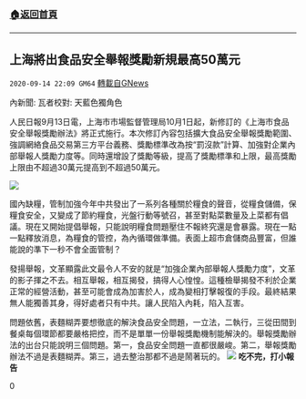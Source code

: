 ###  [:house:返回首頁](https://github.com/ourhimalayas/txt)
---

## 上海將出食品安全舉報獎勵新規最高50萬元
`2020-09-14 22:09 GM64` [轉載自GNews](https://gnews.org/zh-hant/356586/)

內新聞: 瓦者校對: 天藍色獨角色

人民日報9月13日電，上海市市場監督管理局10月1日起，新修訂的《上海市食品安全舉報獎勵辦法》將正式施行。本次修訂內容包括擴大食品安全舉報獎勵範圍、強調網絡食品交易第三方平台義務、獎勵標準改為按“罰沒款”計算、加強對企業內部舉報人獎勵力度等。同時還增設了獎勵等級，提高了獎勵標準和上限，最高獎勵上限由不超過30萬元提高到不超過50萬元。

![](https://s3.amazonaws.com/gnews-media-offload/wp-content/uploads/2020/09/14215718/Screenshot_2020-09-15-09-14-32-988_Chrome-2.png)

國內缺糧，管制加強今年中共發出了一系列各種關於糧食的聲音，從糧食儲備，保糧食安全，又變成了節約糧食，光盤行動等號召，甚至對點菜數量及上菜都有倡議。現在又開始提倡舉報，只能說明糧食問題壓住不報終究還是會暴露。現在一點一點釋放消息，為糧食的管控，為內循環做準備。表面上超市倉儲商品豐富，但誰能說的準下一秒不會全面管制？

發揚舉報，文革顯露此文最令人不安的就是“加強企業內部舉報人獎勵力度”，文革的影子揮之不去。相互舉報，相互揭發，搞得人心惶惶。這種檢舉揭發不利於企業正常的經營活動，甚至可能會成為加害於人，成為變相打擊報復的手段。最終結果無人能獨善其身，得好處者只有中共。讓人民陷入內耗，陷入互害。

問題依舊，表麵糊弄要想徹底的解決食品安全問題，一立法，二執行，三從田間到餐桌每個環節都要嚴格把控，而不是單單一份舉報獎勵機制能解決的。舉報獎勵辦法的出台只能說明三個問題。第一，食品安全問題一直都很嚴峻。第二，舉報獎勵辦法不過是表麵糊弄。第三，過去整治那都不過是鬧著玩的。
![](https://s3.amazonaws.com/gnews-media-offload/wp-content/uploads/2020/09/14215836/Screenshot_2020-09-15-09-22-12-792_Discord.png) **吃不完，打小報告** 


0

